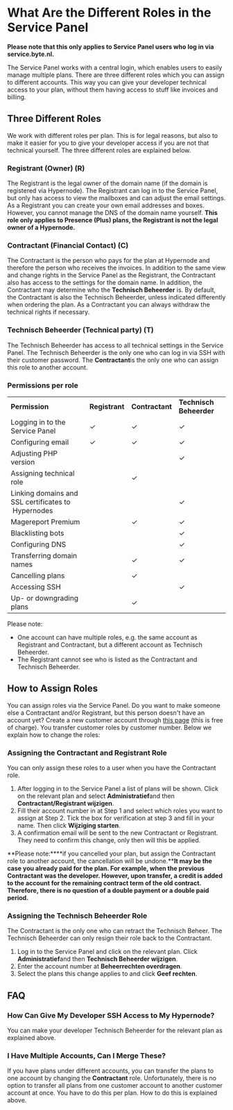 <!-- source: https://support.hypernode.com/en/hypernode/tools/what-are-the-different-roles-in-the-service-panel-and-what-is-the-difference-between-them/ -->

# What Are the Different Roles in the Service Panel

**Please note that this only applies to Service Panel users who log in via service.byte.nl.**

The Service Panel works with a central login, which enables users to easily manage multiple plans. There are three different roles which you can assign to different accounts. This way you can give your developer technical access to your plan, without them having access to stuff like invoices and billing.

## Three Different Roles

We work with different roles per plan. This is for legal reasons, but also to make it easier for you to give your developer access if you are not that technical yourself. The three different roles are explained below.

### Registrant (Owner) (R)

The Registrant is the legal owner of the domain name (if the domain is registered via Hypernode). The Registrant can log in to the Service Panel, but only has access to view the mailboxes and can adjust the email settings. As a Registrant you can create your own email addresses and boxes. However, you cannot manage the DNS of the domain name yourself. **This role only applies to Presence (Plus) plans, the Registrant is not the legal owner of a Hypernode.**

### Contractant (Financial Contact) (C)

The Contractant is the person who pays for the plan at Hypernode and therefore the person who receives the invoices. In addition to the same view and change rights in the Service Panel as the Registrant, the Contractant also has access to the settings for the domain name. In addition, the Contractant may determine who the **Technisch Beheerder** is. By default, the Contractant is also the Technisch Beheerder, unless indicated differently when ordering the plan. As a Contractant you can always withdraw the technical rights if necessary.

### Technisch Beheerder (Technical party) (T)

The Technisch Beheerder has access to all technical settings in the Service Panel. The Technisch Beheerder is the only one who can log in via SSH with their customer password. The **Contractant**is the only one who can assign this role to another account.

### Permissions per role

|                                                     |                |                 |                         |
| --------------------------------------------------- | -------------- | --------------- | ----------------------- |
| **Permission**                                      | **Registrant** | **Contractant** | **Technisch Beheerder** |
| Logging in to the Service Panel                     | ✓              | ✓               | ✓                       |
| Configuring email                                   | ✓              | ✓               | ✓                       |
| Adjusting PHP version                               |                |                 | ✓                       |
| Assigning technical role                            |                | ✓               |                         |
| Linking domains and SSL certificates to  Hypernodes |                |                 | ✓                       |
| Magereport Premium                                  |                | ✓               | ✓                       |
| Blacklisting bots                                   |                |                 | ✓                       |
| Configuring DNS                                     |                |                 | ✓                       |
| Transferring domain names                           |                | ✓               | ✓                       |
| Cancelling plans                                    |                | ✓               |                         |
| Accessing SSH                                       |                |                 | ✓                       |
| Up- or downgrading plans                            |                | ✓               |                         |

Please note:

- One account can have multiple roles, e.g. the same account as Registrant and Contractant, but a different account as Technisch Beheerder.
- The Registrant cannot see who is listed as the Contractant and Technisch Beheerder.

## How to Assign Roles

You can assign roles via the Service Panel. Do you want to make someone else a Contractant and/or Registrant, but this person doesn't have an account yet? Create a new customer account through [this page](https://auth.byte.nl/account/register/?next=) (this is free of charge). You transfer customer roles by customer number. Below we explain how to change the roles:

### Assigning the Contractant and Registrant Role

You can only assign these roles to a user when you have the Contractant role.

1. After logging in to the Service Panel a list of plans will be shown. Click on the relevant plan and select **Administratief**and then **Contractant/Registrant wijzigen**.
1. Fill their account number in at Step 1 and select which roles you want to assign at Step 2. Tick the box for verification at step 3 and fill in your name. Then click **Wijziging starten**.
1. A confirmation email will be sent to the new Contractant or Registrant. They need to confirm this change, only then will this be applied.

\*\*Please note:\*\*\*\*if you cancelled your plan, but assign the Contractant role to another account, the cancellation will be undone.\*\***It may be the case you already paid for the plan. For example, when the previous Contractant was the developer. However, upon transfer, a credit is added to the account for the remaining contract term of the old contract. Therefore, there is no question of a double payment or a double paid period.**

### Assigning the Technisch Beheerder Role

The Contractant is the only one who can retract the Technisch Beheer. The Technisch Beheerder can only resign their role back to the Contractant.

1. Log in to the Service Panel and click on the relevant plan. Click **Administratief**and then **Technisch Beheerder wijzigen**.
1. Enter the account number at **Beheerrechten overdragen**.
1. Select the plans this change applies to and click **Geef rechten**.

## FAQ

### How Can Give My Developer SSH Access to My Hypernode?

You can make your developer Technisch Beheerder for the relevant plan as explained above.

### I Have Multiple Accounts, Can I Merge These?

If you have plans under different accounts, you can transfer the plans to one account by changing the **Contractant** role. Unfortunately, there is no option to transfer all plans from one customer account to another customer account at once. You have to do this per plan. How to do this is explained above.

